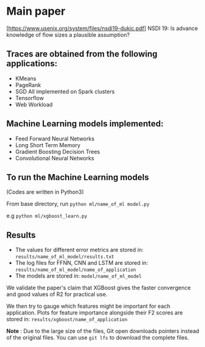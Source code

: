 # Main paper
[https://www.usenix.org/system/files/nsdi19-dukic.pdf] NSDI 19: Is advance knowledge of flow sizes a plausible assumption?

## Traces are obtained from the following applications:
- KMeans
- PageRank
- SGD
All implemented on Spark clusters
- Tensorflow
- Web Workload

## Machine Learning models implemented:
- Feed Forward Neural Networks
- Long Short Term Memory
- Gradient Boosting Decision Trees
- Convolutional Neural Networks 

## To run the Machine Learning models
(Codes are written in Python3)

From base directory, run `python ml/name_of_ml model.py`

e.g `python ml/xgboost_learn.py`

## Results
- The values for different error metrics are stored in:
`results/name_of_ml_model/results.txt`
- The log files for FFNN, CNN and LSTM are stored in:
`results/name_of_ml_model/name_of_application`
- The models are stored in:
`model/name_of_ml_model`

We validate the paper's claim that XGBoost gives the faster convergence and good values of R2
for practical use.

We then try to gauge which features might be important for each application.
Plots for feature importance alongside their F2 scores are stored in:
`results/xgboost/name_of_application`

**Note** : Due to the large size of the files, Git open downloads pointers instead of the original files. You can use `git lfs` to download the complete files.

